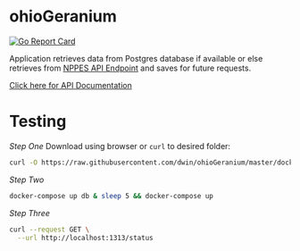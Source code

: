 # ohioGeranium
[![Go Report Card](https://goreportcard.com/badge/github.com/dwin/ohioGeranium)](https://goreportcard.com/report/github.com/dwin/ohioGeranium)


Application retrieves data from Postgres database if available or else retrieves from [NPPES API Endpoint](https://npiregistry.cms.hhs.gov/registry/help-api) and saves for future requests.

[Click here for API Documentation](https://documenter.getpostman.com/view/3362843/RWMENogB)

# Testing

*Step One*
Download using browser or ```curl``` to desired folder:
```bash
curl -O https://raw.githubusercontent.com/dwin/ohioGeranium/master/docker-compose.yml
```

*Step Two*
```bash
docker-compose up db & sleep 5 && docker-compose up
```

*Step Three*
```bash
curl --request GET \
  --url http://localhost:1313/status
```